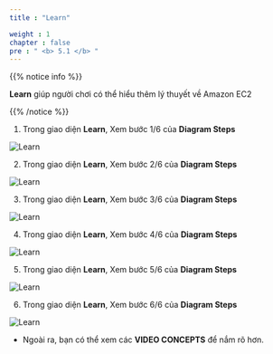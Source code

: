 ```yaml
---
title : "Learn"

weight : 1
chapter : false
pre : " <b> 5.1 </b> "
---
```


{{% notice info %}}

**Learn** giúp người chơi có thể hiểu thêm lý thuyết về Amazon EC2

{{% /notice %}}

1. Trong giao diện **Learn**, Xem bước 1/6 của  **Diagram Steps** 

![Learn](/images/5-amazonec2/5.1-learn/1-learn.png)

2. Trong giao diện **Learn**, Xem bước 2/6 của  **Diagram Steps** 

![Learn](/images/5-amazonec2/5.1-learn/2-learn.png)

3. Trong giao diện **Learn**, Xem bước 3/6 của  **Diagram Steps** 

![Learn](/images/5-amazonec2/5.1-learn/3-learn.png)

4. Trong giao diện **Learn**, Xem bước 4/6 của  **Diagram Steps** 

![Learn](/images/5-amazonec2/5.1-learn/4-learn.png)

5. Trong giao diện **Learn**, Xem bước 5/6 của  **Diagram Steps** 

![Learn](/images/5-amazonec2/5.1-learn/5-learn.png)

6. Trong giao diện **Learn**, Xem bước 6/6 của  **Diagram Steps** 

![Learn](/images/5-amazonec2/5.1-learn/6-learn.png)

- Ngoài ra, bạn có thể xem các **VIDEO CONCEPTS** để nắm rõ hơn. 
